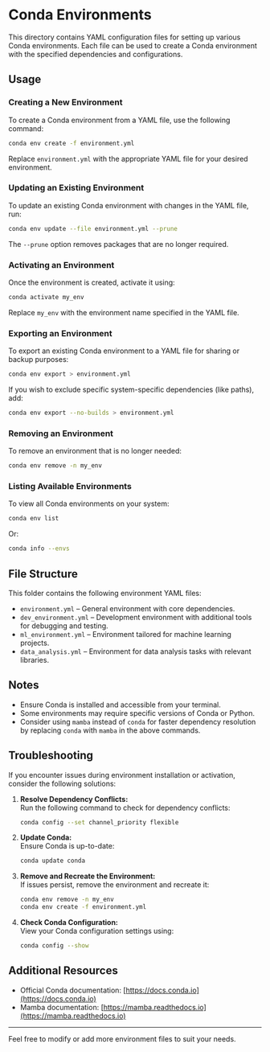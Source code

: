 # Conda Environments

This directory contains YAML configuration files for setting up various Conda environments. Each file can be used to create a Conda environment with the specified dependencies and configurations.

## Usage

### Creating a New Environment

To create a Conda environment from a YAML file, use the following command:

```bash
conda env create -f environment.yml
```

Replace `environment.yml` with the appropriate YAML file for your desired environment.

### Updating an Existing Environment

To update an existing Conda environment with changes in the YAML file, run:

```bash
conda env update --file environment.yml --prune
```

The `--prune` option removes packages that are no longer required.

### Activating an Environment

Once the environment is created, activate it using:

```bash
conda activate my_env
```

Replace `my_env` with the environment name specified in the YAML file.

### Exporting an Environment

To export an existing Conda environment to a YAML file for sharing or backup purposes:

```bash
conda env export > environment.yml
```

If you wish to exclude specific system-specific dependencies (like paths), add:

```bash
conda env export --no-builds > environment.yml
```

### Removing an Environment

To remove an environment that is no longer needed:

```bash
conda env remove -n my_env
```

### Listing Available Environments

To view all Conda environments on your system:

```bash
conda env list
```

Or:

```bash
conda info --envs
```

## File Structure

This folder contains the following environment YAML files:

- `environment.yml` – General environment with core dependencies.
- `dev_environment.yml` – Development environment with additional tools for debugging and testing.
- `ml_environment.yml` – Environment tailored for machine learning projects.
- `data_analysis.yml` – Environment for data analysis tasks with relevant libraries.

## Notes

- Ensure Conda is installed and accessible from your terminal.
- Some environments may require specific versions of Conda or Python.
- Consider using `mamba` instead of `conda` for faster dependency resolution by replacing `conda` with `mamba` in the above commands.

## Troubleshooting

If you encounter issues during environment installation or activation, consider the following solutions:

1. **Resolve Dependency Conflicts:**  
   Run the following command to check for dependency conflicts:  
   ```bash
   conda config --set channel_priority flexible
   ```

2. **Update Conda:**  
   Ensure Conda is up-to-date:  
   ```bash
   conda update conda
   ```

3. **Remove and Recreate the Environment:**  
   If issues persist, remove the environment and recreate it:  
   ```bash
   conda env remove -n my_env
   conda env create -f environment.yml
   ```

4. **Check Conda Configuration:**  
   View your Conda configuration settings using:  
   ```bash
   conda config --show
   ```

## Additional Resources

- Official Conda documentation: [https://docs.conda.io](https://docs.conda.io)
- Mamba documentation: [https://mamba.readthedocs.io](https://mamba.readthedocs.io)

---

Feel free to modify or add more environment files to suit your needs.
